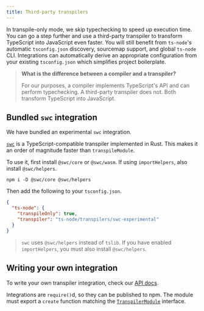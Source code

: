 ```yaml
---
title: Third-party transpilers
---
```


In transpile-only mode, we skip typechecking to speed up execution time.  You can go a step further and use a
third-party transpiler to transform TypeScript into JavaScript even faster.  You will still benefit from
`ts-node`'s automatic `tsconfig.json` discovery, sourcemap support, and global `ts-node` CLI.  Integrations
can automatically derive an appropriate configuration from your existing `tsconfig.json` which simplifies project
boilerplate.

> **What is the difference between a compiler and a transpiler?**
>
> For our purposes, a compiler implements TypeScript's API and can perform typechecking.
> A third-party transpiler does not.  Both transform TypeScript into JavaScript.

## Bundled `swc` integration

We have bundled an experimental `swc` integration.

[`swc`](https://swc.rs) is a TypeScript-compatible transpiler implemented in Rust.  This makes it an order of magnitude faster
than `transpileModule`.

To use it, first install `@swc/core` or `@swc/wasm`.  If using `importHelpers`, also install `@swc/helpers`.

```shell
npm i -D @swc/core @swc/helpers
```

Then add the following to your `tsconfig.json`.

```json title="tsconfig.json"
{
  "ts-node": {
    "transpileOnly": true,
    "transpiler": "ts-node/transpilers/swc-experimental"
  }
}
```

> `swc` uses `@swc/helpers` instead of `tslib`.  If you have enabled `importHelpers`, you must also install `@swc/helpers`.

## Writing your own integration

To write your own transpiler integration, check our [API docs](https://typestrong.org/ts-node/api/interfaces/transpilermodule.html).

Integrations are `require()`d, so they can be published to npm.  The module must export a `create` function matching the
[`TranspilerModule`](https://typestrong.org/ts-node/api/interfaces/transpilermodule.html) interface.

